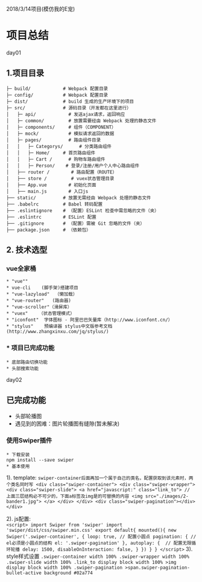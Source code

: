 2018/3/14项目(模仿我的E宠)
# 项目总结
day01
## 1.项目目录


	├─ build/            # Webpack 配置目录
	├─ config/           # Webpack 配置目录
	├─ dist/			 # build 生成的生产环境下的项目
	├─ src/              # 源码目录（开发都在这里进行）
	│   ├─ api/ 		   # 发送ajax请求，返回响应
	│   ├─ common/         # 放置需要经由 Webpack 处理的静态文件
	│   ├─ components/     # 组件（COMPONENT）
	│   ├─ mock/		   # 模拟请求返回的数据
	│   ├─ pages/          # 路由组件目录
	│   │   ├─ Categorys/      # 分类路由组件
	│   │   ├─ Home/     # 首页路由组件
	│   │   ├─ Cart /      # 购物车路由组件
	│   │   ├─ Person/    # 登录/注册/用户个人中心路由组件
	│   ├── router /        # 路由配置（ROUTE）
	│   ├── store /         # vuex状态管理目录
	│   ├── App.vue        # 初始化页面
	│   ├── main.js        # 入口js
	├── static/          # 放置无需经由 Webpack 处理的静态文件
	├── .babelrc         # Babel 转码配置
	├── .eslintignore    # （配置）ESLint 检查中需忽略的文件（夹）
	├── .eslintrc        # ESLint 配置
	├── .gitignore       # （配置）需被 Git 忽略的文件（夹）
	├── package.json     # （依赖包）

## 2. 技术选型
### vue全家桶 ###
    * "vue""
    * vue-cli    (脚手架)搭建项目
    * "vue-lazyload"  （懒加载）
    * "vue-router"   (路由器)
    * "vue-scroller"（滑屏库）
    * "vuex"    （状态管理模式）
    * "iconfont"  字体图标 - 阿里巴巴矢量库（http://www.iconfont.cn/）
    * "stylus"    预编译器 stylus中文版参考文档(http://www.zhangxinxu.com/jq/stylus/)



###  * 项目已完成功能
    * 底部路由切换功能
    * 头部搜索功能
    
day02  
##  已完成功能
  * 头部轮播图 
  * 遇见到的困难：图片轮播图有缝隙(暂未解决)    
### 使用Swiper插件
    * 下载安装
    npm install --save swiper
    * 基本使用
   
   1). template:
      ``
    swiper-container后面再加一个属于自己的类名，配置获取到该元素时，两个类名同时写
                <div class="swiper-container">
                  <div class="swiper-wrapper">
                    <div class="swiper-slide">
                      <a href="javascript:" class="link_to">
                         // 上面三层结构必不可少的，下面a标签及img是的可替换的内容
                        <img src="./images/2-bander1.jpg">
                      </a>
                    </div>
                  </div>
                  <div class="swiper-pagination"></div>
                </div>
      ``
      
   2). js配置:  
      ``
      <script>
            import Swiper from 'swiper'
            import 'swiper/dist/css/swiper.min.css'
            export default{
              mounted(){
               new Swiper('.swiper-container', {
                  loop: true,
                 // 配置小圆点
                  pagination: {
                    // el必须是小圆点的结构
                    el: '.swiper-pagination'
                  },
                  autoplay: {  // 配置无限循环轮播
                           delay: 1500,
                           disableOnInteraction: false,
                  }
                })
              }
            }
          </script>
      ``
   3). style样式设置
   `` .swiper-container
           width 100%
           .swiper-wrapper
             width 100%
             .swiper-slide
               width 100%
               .link_to
                 display block
                 width 100%
                 >img
                   display block
                   width 100%
           .swiper-pagination
             >span.swiper-pagination-bullet-active
               background #02a774
``


     









